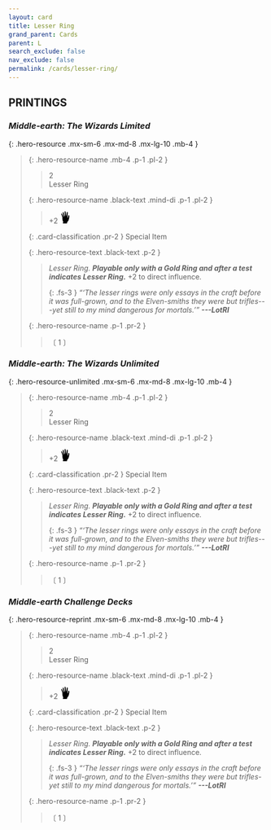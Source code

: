 ```yaml
---
layout: card
title: Lesser Ring
grand_parent: Cards
parent: L
search_exclude: false
nav_exclude: false
permalink: /cards/lesser-ring/
---
```


## PRINTINGS


### _Middle-earth: The Wizards Limited_

{: .hero-resource .mx-sm-6 .mx-md-8 .mx-lg-10 .mb-4 }
> {: .hero-resource-name .mb-4 .p-1 .pl-2 }
> > <div class="card-mp">2</div>
> > <div class="card-name">Lesser Ring</div>
>
> {: .hero-resource-name .black-text .mind-di .p-1 .pl-2 }
> > +2 ![](/assets/images/di.svg)
>
> {: .card-classification .pr-2 }
> Special Item
>
> {: .hero-resource-text .black-text .p-2 }
> > _Lesser Ring._ ***Playable only with a Gold Ring and after a test indicates Lesser Ring.*** +2 to direct influence. 
> > 
> > {: .fs-3 } 
> > _“‘The lesser rings were only essays in the craft before it was full-grown, and to the Elven-smiths they were but trifles---yet still to my mind dangerous for mortals.’”_ ***---&#65279;LotRI*** 
> 
> {: .hero-resource-name .p-1 .pr-2 }
> > <div class="card-shield"></div>
> > <div class="card-corruption">〔 1 〕</div>

### _Middle-earth: The Wizards Unlimited_

{: .hero-resource-unlimited .mx-sm-6 .mx-md-8 .mx-lg-10 .mb-4 }
> {: .hero-resource-name .mb-4 .p-1 .pl-2 }
> > <div class="card-mp">2</div>
> > <div class="card-name">Lesser Ring</div>
>
> {: .hero-resource-name .black-text .mind-di .p-1 .pl-2 }
> > +2 ![](/assets/images/di.svg)
>
> {: .card-classification .pr-2 }
> Special Item
>
> {: .hero-resource-text .black-text .p-2 }
> > _Lesser Ring._ ***Playable only with a Gold Ring and after a test indicates Lesser Ring.*** +2 to direct influence. 
> > 
> > {: .fs-3 } 
> > _“‘The lesser rings were only essays in the craft before it was full-grown, and to the Elven-smiths they were but trifles---yet still to my mind dangerous for mortals.’”_ ***---&#65279;LotRI*** 
> 
> {: .hero-resource-name .p-1 .pr-2 }
> > <div class="card-shield"></div>
> > <div class="card-corruption">〔 1 〕</div>

### _Middle-earth Challenge Decks_

{: .hero-resource-reprint .mx-sm-6 .mx-md-8 .mx-lg-10 .mb-4 }
> {: .hero-resource-name .mb-4 .p-1 .pl-2 }
> > <div class="card-mp">2</div>
> > <div class="card-name">Lesser Ring</div>
>
> {: .hero-resource-name .black-text .mind-di .p-1 .pl-2 }
> > +2 ![](/assets/images/di.svg)
>
> {: .card-classification .pr-2 }
> Special Item
>
> {: .hero-resource-text .black-text .p-2 }
> > _Lesser Ring._ ***Playable only with a Gold Ring and after a test indicates Lesser Ring.*** +2 to direct influence. 
> > 
> > {: .fs-3 } 
> > _“‘The lesser rings were only essays in the craft before it was full-grown, and to the Elven-smiths they were but trifles-yet still to my mind dangerous for mortals.’”_ ***---&#65279;LotRI*** 
> 
> {: .hero-resource-name .p-1 .pr-2 }
> > <div class="card-shield"></div>
> > <div class="card-corruption">〔 1 〕</div>

